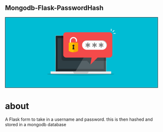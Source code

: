 ## Mongodb-Flask-PasswordHash
![image](https://github.com/danlove99/Mongodb-Flask-PasswordHash/blob/master/image.png)
# about
A Flask form to take in a username and password. this is then hashed and stored in a mongodb database
